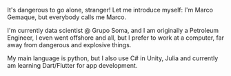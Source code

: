 It's dangerous to go alone, stranger! Let me introduce myself: I'm Marco Gemaque, but everybody calls me Marco.

I'm currently data scientist @ Grupo Soma, and I am originally a Petroleum Engineer, I even went offshore and all, but I prefer to
work at a computer, far away from dangerous and explosive things.

My main language is python, but I also use C# in Unity, Julia and currently am learning Dart/Flutter for app development.
